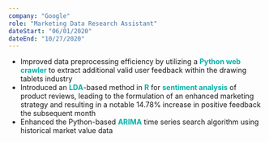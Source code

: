 ```yaml
---
company: "Google"
role: "Marketing Data Research Assistant"
dateStart: "06/01/2020"
dateEnd: "10/27/2020"
---
```


<!-- Voluptatem est quaerat voluptas praesentium ipsa dolorem dignissimos nulla ratione distinctio quae maiores eligendi nostrum? Quibusdam, debitis voluptatum, lorem ipsum dolor. Sit amet consectetur adipisicing elit. Iure illo neque tempora. -->

- Improved data preprocessing efficiency by utilizing a <span style="color: rgb(0, 177, 168); font-weight: bold;">Python web crawler</span> to extract additional valid user feedback within the drawing tablets industry
- Introduced an <span style="color: rgb(0, 177, 168); font-weight: bold;">LDA</span>-based method in <span style="color: rgb(0, 177, 168); font-weight: bold;">R</span> for <span style="color: rgb(0, 177, 168); font-weight: bold;">sentiment analysis</span> of product reviews, leading to the formulation of an enhanced marketing strategy and resulting in a notable 14.78% increase in positive feedback the subsequent month
- Enhanced the Python-based <span style="color: rgb(0, 177, 168); font-weight: bold;">ARIMA</span> time series search algorithm using historical market value data